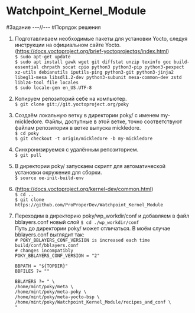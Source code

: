 # Watchpoint_Kernel_Module
#Задание
---//---
#Порядок решения
1. Подготавливаем необходимые пакеты для установки Yocto, следуя инструкции на официальном сайте Yocto. \
   (https://docs.yoctoproject.org/brief-yoctoprojectqs/index.html) \
   `$ sudo apt-get update` \
   `$ sudo apt install gawk wget git diffstat unzip texinfo gcc build-essential chrpath socat cpio python3 python3-pip python3-pexpect xz-utils debianutils iputils-ping python3-git python3-jinja2 libegl1-mesa libsdl1.2-dev python3-subunit mesa-common-dev zstd liblz4-tool file locales` \
   `$ sudo locale-gen en_US.UTF-8`
3. Копируем репозиторий себе на компьютер. \
   `$ git clone git://git.yoctoproject.org/poky`
4. Cоздаём локальную ветку в директории poky/ с именем my-mickledore. Файлы, доступные в этой ветке, точно соответствуют файлам репозитория в ветке выпуска mickledore. \
   `$ cd poky` \
   `$ git checkout -t origin/mickledore -b my-mickledore`
5. Синхронизируемся с удалённым репозиторием. \
   `$ git pull`
6. В директории poky/ запускаем скрипт для автоматической установки окружения для сборки. \
   `$ source oe-init-build-env`
7. (https://docs.yoctoproject.org/kernel-dev/common.html) \
   `$ cd ..` \
   `$ git clone https://github.com/ProProperDev/Watchpoint_Kernel_Module`
8. Переходим в директорию poky/wp_workdir/conf и добавляем в файл bblayers.conf новый слой
   `$ cd ./wp_workdir/conf` \
   Путь до директории poky/ может отличаться. В моём случае bblayers.conf выглядит так: \
   `# POKY_BBLAYERS_CONF_VERSION is increased each time build/conf/bblayers.conf` \
   `# changes incompatibly` \
   `POKY_BBLAYERS_CONF_VERSION = "2"`

   `BBPATH = "${TOPDIR}"` \
   `BBFILES ?= ""`

   `BBLAYERS ?= " \` \
   `/home/mint/poky/meta \` \
   `/home/mint/poky/meta-poky \` \
   `/home/mint/poky/meta-yocto-bsp \` \
   `/home/mint/poky/Watchpoint_Kernel_Module/recipes_and_conf \` \
   `"` 
   
